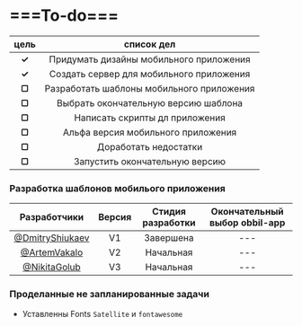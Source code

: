 # ===To-do===

| цель    |  список дел                                   |
|:-------:|:---------------------------------------------:|
|  **✓**  |   Придумать дизайны мобильного приложения     |
|  **✓**  |   Создать сервер для мобильного приложения    |
|  **▢**  |   Разработать шаблоны мобильного приложения   |
|  **▢**  |   Выбрать окончательную версию шаблона        |
|  **▢**  |   Написать скрипты дл приложения              |
|  **▢**  |   Альфа версия мобильного приложения          |
|  **▢**  |   Доработать недостатки                       |
|  **▢**  |   Запустить окончательную версию              |


### Разработка шаблонов мобилього приложения

|                     Разработчики                    |Версия| Стидия разработки | Окончательный выбор obbil-app |
|:---------------------------------------------------:|:----:|:-----------------:|:-----------------------------:|
|[@DmitryShiukaev](https://github.com/DmitryShiukaev) |  V1  |     Завершена     |                ---            |
|[@ArtemVakalo](https://github.com/ArtemVakalo)       |  V2  |     Начальная     |                ---            |
|[@NikitaGolub](https://github.com/NikitaGolub)       |  V3  |     Начальная     |                ---            |

### Проделанные не запланированные задачи

  - Уставленны Fonts  ```Satellite``` и ```fontawesome```
